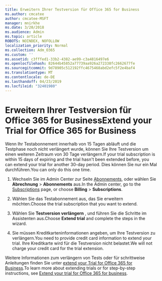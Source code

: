 ```yaml
---
title: Erweitern Ihrer Testversion für Office 365 for Business
ms.author: cmcatee
author: cmcatee-MSFT
manager: mnirkhe
ms.date: 3/20/2018
ms.audience: Admin
ms.topic: article
ROBOTS: NOINDEX, NOFOLLOW
localization_priority: Normal
ms.collection: Adm_O365
ms.custom: ''
ms.assetid: c3fffed1-33b2-4382-ae99-c3a4816497e6
ms.openlocfilehash: 82644b45852a77739aa926a272338fc2662677fe
ms.sourcegitcommit: 9d78905c512192ffc4675468abd2efc5f2e4baf4
ms.translationtype: MT
ms.contentlocale: de-DE
ms.lasthandoff: 04/23/2019
ms.locfileid: "32401980"
---
```

# <a name="extend-your-trial-for-office-365-for-business"></a><span data-ttu-id="a0a28-102">Erweitern Ihrer Testversion für Office 365 for Business</span><span class="sxs-lookup"><span data-stu-id="a0a28-102">Extend your Trial for Office 365 for Business</span></span>

<span data-ttu-id="a0a28-103">Wenn Ihr Testabonnement innerhalb von 15 Tagen abläuft und die Testphase noch nicht verlängert wurde, können Sie Ihre Testversion um einen weiteren Zeitraum von 30 Tage verlängern.</span><span class="sxs-lookup"><span data-stu-id="a0a28-103">If your trial subscription is within 15 days of expiring and the trial hasn't been extended before, you can extend your trial for another 30-day period.</span></span> <span data-ttu-id="a0a28-104">Dies können Sie nur ein Mal durchführen.</span><span class="sxs-lookup"><span data-stu-id="a0a28-104">You can only do this one time.</span></span>
  
1. <span data-ttu-id="a0a28-105">Wechseln Sie im Admin Center zur Seite [Abonnements](https://go.microsoft.com/fwlink/p/?linkid=842054), oder wählen Sie **Abrechnung** \> **Abonnements** aus.</span><span class="sxs-lookup"><span data-stu-id="a0a28-105">In the Admin center, go to the [Subscriptions](https://go.microsoft.com/fwlink/p/?linkid=842054) page, or choose **Billing** \> **Subscriptions**.</span></span>
    
2. <span data-ttu-id="a0a28-106">Wählen Sie das Testabonnement aus, das Sie erweitern möchten.</span><span class="sxs-lookup"><span data-stu-id="a0a28-106">Choose the trial subscription that you want to extend.</span></span>
    
3. <span data-ttu-id="a0a28-107">Wählen Sie **Testversion verlängern** , und führen Sie die Schritte im Assistenten aus.</span><span class="sxs-lookup"><span data-stu-id="a0a28-107">Choose **Extend trial** and complete the steps in the wizard.</span></span> 
    
4. <span data-ttu-id="a0a28-108">Sie müssen Kreditkarteninformationen angeben, um Ihre Testversion zu verlängern.</span><span class="sxs-lookup"><span data-stu-id="a0a28-108">You need to provide credit card information to extend your trial.</span></span> <span data-ttu-id="a0a28-109">Ihre Kreditkarte wird für die Testversion nicht belastet.</span><span class="sxs-lookup"><span data-stu-id="a0a28-109">We will not charge your credit card for the trial extension.</span></span>
    
<span data-ttu-id="a0a28-110">Weitere Informationen zum verlängern von Tests oder für schrittweise Anleitungen finden Sie unter [extend your Trial for Office 365 for Business](https://support.office.com/article/75533195-f1f6-4c2c-8ceb-0b5597790d7b).</span><span class="sxs-lookup"><span data-stu-id="a0a28-110">To learn more about extending trials or for step-by-step instructions, see [Extend your trial for Office 365 for business](https://support.office.com/article/75533195-f1f6-4c2c-8ceb-0b5597790d7b).</span></span>
  

